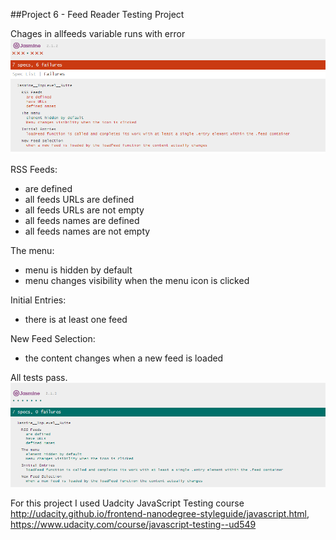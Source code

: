 ##Project 6 - Feed Reader Testing Project



Chages in allfeeds variable runs with error
![alt error](https://github.com/Cherenetse/feed-reader-testing-project/blob/master/images/capture1.PNG)


RSS Feeds:


- are defined
- all feeds URLs are defined
- all feeds URLs are not empty
- all feeds names are defined
- all feeds names are not empty


The menu:


- menu is hidden by default
- menu changes visibility when the menu icon is clicked


Initial Entries:


- there is at least one feed


New Feed Selection:


- the content changes when a new feed is loaded


All tests pass.
![alt pass](https://github.com/Cherenetse/feed-reader-testing-project/blob/master/images/capture2.PNG)



For this project I used Uadcity JavaScript Testing  course http://udacity.github.io/frontend-nanodegree-styleguide/javascript.html, https://www.udacity.com/course/javascript-testing--ud549